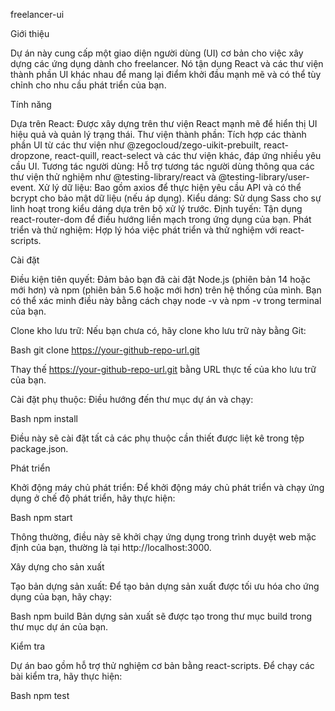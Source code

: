 freelancer-ui

Giới thiệu

Dự án này cung cấp một giao diện người dùng (UI) cơ bản cho việc xây dựng các ứng dụng dành cho freelancer. Nó tận dụng React và các thư viện thành phần UI khác nhau để mang lại điểm khởi đầu mạnh mẽ và có thể tùy chỉnh cho nhu cầu phát triển của bạn.

Tính năng

Dựa trên React: Được xây dựng trên thư viện React mạnh mẽ để hiển thị UI hiệu quả và quản lý trạng thái.
Thư viện thành phần: Tích hợp các thành phần UI từ các thư viện như @zegocloud/zego-uikit-prebuilt, react-dropzone, react-quill, react-select và các thư viện khác, đáp ứng nhiều yêu cầu UI.
Tương tác người dùng: Hỗ trợ tương tác người dùng thông qua các thư viện thử nghiệm như @testing-library/react và @testing-library/user-event.
Xử lý dữ liệu: Bao gồm axios để thực hiện yêu cầu API và có thể bcrypt cho bảo mật dữ liệu (nếu áp dụng).
Kiểu dáng: Sử dụng Sass cho sự linh hoạt trong kiểu dáng dựa trên bộ xử lý trước.
Định tuyến: Tận dụng react-router-dom để điều hướng liền mạch trong ứng dụng của bạn.
Phát triển và thử nghiệm: Hợp lý hóa việc phát triển và thử nghiệm với react-scripts.


Cài đặt

Điều kiện tiên quyết: Đảm bảo bạn đã cài đặt Node.js (phiên bản 14 hoặc mới hơn) và npm (phiên bản 5.6 hoặc mới hơn) trên hệ thống của mình. Bạn có thể xác minh điều này bằng cách chạy node -v và npm -v trong terminal của bạn.

Clone kho lưu trữ: Nếu bạn chưa có, hãy clone kho lưu trữ này bằng Git:

Bash
git clone https://your-github-repo-url.git

Thay thế https://your-github-repo-url.git bằng URL thực tế của kho lưu trữ của bạn.

Cài đặt phụ thuộc: Điều hướng đến thư mục dự án và chạy:

Bash
npm install

Điều này sẽ cài đặt tất cả các phụ thuộc cần thiết được liệt kê trong tệp package.json.

Phát triển

Khởi động máy chủ phát triển: Để khởi động máy chủ phát triển và chạy ứng dụng ở chế độ phát triển, hãy thực hiện:

Bash
npm start

Thông thường, điều này sẽ khởi chạy ứng dụng trong trình duyệt web mặc định của bạn, thường là tại http://localhost:3000.

Xây dựng cho sản xuất

Tạo bản dựng sản xuất: Để tạo bản dựng sản xuất được tối ưu hóa cho ứng dụng của bạn, hãy chạy:

Bash
npm build
Bản dựng sản xuất sẽ được tạo trong thư mục build trong thư mục dự án của bạn.

Kiểm tra

Dự án bao gồm hỗ trợ thử nghiệm cơ bản bằng react-scripts. Để chạy các bài kiểm tra, hãy thực hiện:

Bash
npm test
